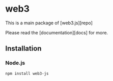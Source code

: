 # web3

This is a main package of [web3.js][repo]

Please read the [documentation][docs] for more.

## Installation

### Node.js

```bash
npm install web3-js
```
